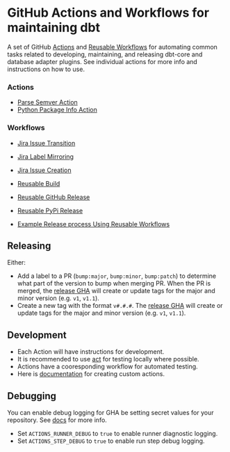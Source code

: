 # GitHub Actions and Workflows for maintaining dbt

A set of GitHub [Actions](https://docs.github.com/en/actions/creating-actions/about-custom-actions) and [Reusable Workflows](https://docs.github.com/en/actions/using-workflows/reusing-workflows) for automating common tasks related to developing, maintaining, and releasing dbt-core and database adapter plugins. See individual actions for more info and instructions on how to use.

### Actions

- [Parse Semver Action](parse-semver)
- [Python Package Info Action](py-package-info)

### Workflows

- [Jira Issue Transition](.github/workflows/jira-transition.yml)
- [Jira Label Mirroring](.github/workflows/jira-label.yml)
- [Jira Issue Creation](.github/workflows/jira-creation.yml)
- [Reusable Build](.github/workflows/_build.yml)
- [Reusable GitHub Release](.github/workflows/_github-release.yml)
- [Reusable PyPi Release](.github/workflows/_pypi-release.yml)

- [Example Release process Using Reusable Workflows](.github/workflows/examples/release.yml)

## Releasing

Either:

- Add a label to a PR (`bump:major`, `bump:minor`, `bump:patch`) to determine what part of the version to bump when merging PR. When the PR is merged, the [release GHA](https://github.com/dbt-labs/internal-actions/actions/workflows/release.yml) will create or update tags for the major and minor version (e.g. `v1`, `v1.1`).
- Create a new tag with the format `v#.#.#`. The [release GHA](https://github.com/dbt-labs/internal-actions/actions/workflows/release.yml) will create or update tags for the major and minor version (e.g. `v1`, `v1.1`).

## Development

- Each Action will have instructions for development.
- It is recommended to use [act](https://github.com/nektos/act) for testing locally where possible.
- Actions have a cooresponding workflow for automated testing.
- Here is [documentation](https://docs.github.com/en/actions/creating-actions) for creating custom actions.

## Debugging

You can enable debug logging for GHA be setting secret values for your repository. See [docs](https://docs.github.com/en/github-ae@latest/actions/monitoring-and-troubleshooting-workflows/enabling-debug-logging) for more info.

- Set `ACTIONS_RUNNER_DEBUG` to `true` to enable runner diagnostic logging.
- Set `ACTIONS_STEP_DEBUG` to `true` to enable run step debug logging.
